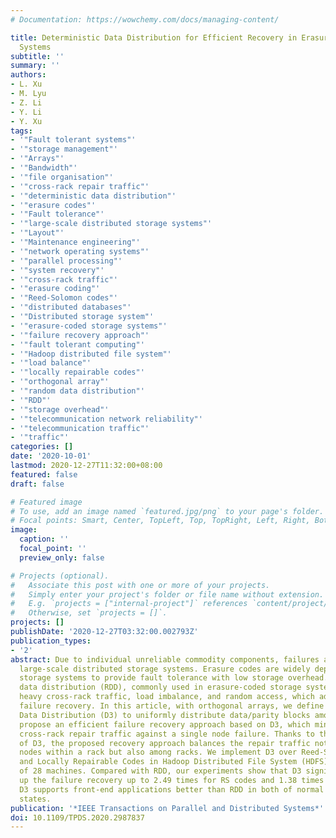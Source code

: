 ```yaml
---
# Documentation: https://wowchemy.com/docs/managing-content/

title: Deterministic Data Distribution for Efficient Recovery in Erasure-Coded Storage
  Systems
subtitle: ''
summary: ''
authors:
- L. Xu
- M. Lyu
- Z. Li
- Y. Li
- Y. Xu
tags:
- '"Fault tolerant systems"'
- '"storage management"'
- '"Arrays"'
- '"Bandwidth"'
- '"file organisation"'
- '"cross-rack repair traffic"'
- '"deterministic data distribution"'
- '"erasure codes"'
- '"Fault tolerance"'
- '"large-scale distributed storage systems"'
- '"Layout"'
- '"Maintenance engineering"'
- '"network operating systems"'
- '"parallel processing"'
- '"system recovery"'
- '"cross-rack traffic"'
- '"erasure coding"'
- '"Reed-Solomon codes"'
- '"distributed databases"'
- '"Distributed storage system"'
- '"erasure-coded storage systems"'
- '"failure recovery approach"'
- '"fault tolerant computing"'
- '"Hadoop distributed file system"'
- '"load balance"'
- '"locally repairable codes"'
- '"orthogonal array"'
- '"random data distribution"'
- '"RDD"'
- '"storage overhead"'
- '"telecommunication network reliability"'
- '"telecommunication traffic"'
- '"traffic"'
categories: []
date: '2020-10-01'
lastmod: 2020-12-27T11:32:00+08:00
featured: false
draft: false

# Featured image
# To use, add an image named `featured.jpg/png` to your page's folder.
# Focal points: Smart, Center, TopLeft, Top, TopRight, Left, Right, BottomLeft, Bottom, BottomRight.
image:
  caption: ''
  focal_point: ''
  preview_only: false

# Projects (optional).
#   Associate this post with one or more of your projects.
#   Simply enter your project's folder or file name without extension.
#   E.g. `projects = ["internal-project"]` references `content/project/deep-learning/index.md`.
#   Otherwise, set `projects = []`.
projects: []
publishDate: '2020-12-27T03:32:00.002793Z'
publication_types:
- '2'
abstract: Due to individual unreliable commodity components, failures are common in
  large-scale distributed storage systems. Erasure codes are widely deployed in practical
  storage systems to provide fault tolerance with low storage overhead. However, random
  data distribution (RDD), commonly used in erasure-coded storage systems, induces
  heavy cross-rack traffic, load imbalance, and random access, which adversely affects
  failure recovery. In this article, with orthogonal arrays, we define a Deterministic
  Data Distribution (D3) to uniformly distribute data/parity blocks among nodes, and
  propose an efficient failure recovery approach based on D3, which minimizes the
  cross-rack repair traffic against a single node failure. Thanks to the uniformity
  of D3, the proposed recovery approach balances the repair traffic not only among
  nodes within a rack but also among racks. We implement D3 over Reed-Solomon codes
  and Locally Repairable Codes in Hadoop Distributed File System (HDFS) with a cluster
  of 28 machines. Compared with RDD, our experiments show that D3 significantly speeds
  up the failure recovery up to 2.49 times for RS codes and 1.38 times for LRCs. Moreover,
  D3 supports front-end applications better than RDD in both of normal and recovery
  states.
publication: '*IEEE Transactions on Parallel and Distributed Systems*'
doi: 10.1109/TPDS.2020.2987837
---
```

